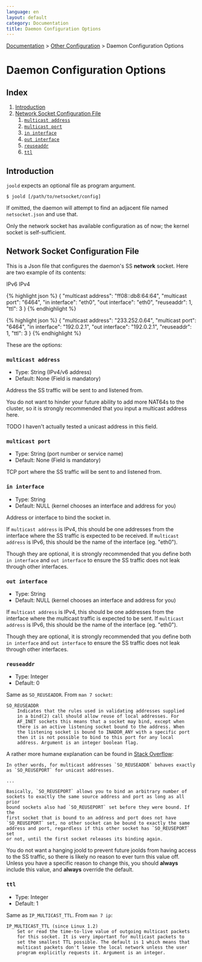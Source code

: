 ```yaml
---
language: en
layout: default
category: Documentation
title: Daemon Configuration Options
---
```


[Documentation](documentation.html) > [Other Configuration](documentation.html#other-configuration) > Daemon Configuration Options

# Daemon Configuration Options

## Index

1. [Introduction](#introduction)
2. [Network Socket Configuration File](#network-socket-configuration-file)
	1. [`multicast address`](#multicast-address)
	2. [`multicast port`](#multicast-port)
	3. [`in interface`](#in-interface)
	4. [`out interface`](#out-interface)
	5. [`reuseaddr`](#reuseaddr)
	6. [`ttl`](#ttl)

## Introduction

`joold` expects an optional file as program argument. 

	$ joold [/path/to/netsocket/config]

If omitted, the daemon will attempt to find an adjacent file named `netsocket.json` and use that.

Only the network socket has available configuration as of now; the kernel socket is self-sufficient.

## Network Socket Configuration File

This is a Json file that configures the daemon's SS **network** socket. Here are two example of its contents:

<div class="distro-menu">
	<span class="distro-selector" onclick="showDistro(this);">IPv6</span>
	<span class="distro-selector" onclick="showDistro(this);">IPv4</span>
</div>

<!-- IPv6 -->
{% highlight json %}
{
	"multicast address": "ff08::db8:64:64",
	"multicast port": "6464",
	"in interface": "eth0",
	"out interface": "eth0",
	"reuseaddr": 1,
	"ttl": 3
}
{% endhighlight %}

<!-- IPv4 -->
{% highlight json %}
{
	"multicast address": "233.252.0.64",
	"multicast port": "6464",
	"in interface": "192.0.2.1",
	"out interface": "192.0.2.1",
	"reuseaddr": 1,
	"ttl": 3
}
{% endhighlight %}

These are the options:

### `multicast address`

- Type: String (IPv4/v6 address)
- Default: None (Field is mandatory)

Address the SS traffic will be sent to and listened from.

You do not want to hinder your future ability to add more NAT64s to the cluster, so it is strongly recommended that you input a multicast address here.

TODO I haven't actually tested a unicast address in this field.

### `multicast port`

- Type: String (port number or service name)
- Default: None (Field is mandatory)

TCP port where the SS traffic will be sent to and listened from.

### `in interface`

- Type: String
- Default: NULL (kernel chooses an interface and address for you)

Address or interface to bind the socket in.

If `multicast address` is IPv4, this should be one addresses from the interface where the SS traffic is expected to be received. If `multicast address` is IPv6, this should be the name of the interface (eg. "eth0").

Though they are optional, it is strongly recommended that you define both `in interface` and `out interface` to ensure the SS traffic does not leak through other interfaces.

### `out interface`

- Type: String
- Default: NULL (kernel chooses an interface and address for you)

If `multicast address` is IPv4, this should be one addresses from the interface where the multicast traffic is expected to be sent. If `multicast address` is IPv6, this should be the name of the interface (eg. "eth0").

Though they are optional, it is strongly recommended that you define both `in interface` and `out interface` to ensure the SS traffic does not leak through other interfaces.

### `reuseaddr`

- Type: Integer
- Default: 0

Same as `SO_REUSEADDR`. From `man 7 socket`:

	SO_REUSEADDR
		Indicates that the rules used in validating addresses supplied
		in a bind(2) call should allow reuse of local addresses. For
		AF_INET sockets this means that a socket may bind, except when
		there is an active listening socket bound to the address. When
		the listening socket is bound to INADDR_ANY with a specific port
		then it is not possible to bind to this port for any local
		address. Argument is an integer boolean flag.

A rather more humane explanation can be found in [Stack Overflow](http://stackoverflow.com/questions/14388706):

	In other words, for multicast addresses `SO_REUSEADDR` behaves exactly
	as `SO_REUSEPORT` for unicast addresses.

	...

	Basically, `SO_REUSEPORT` allows you to bind an arbitrary number of
	sockets to exactly the same source address and port as long as all prior
	bound sockets also had `SO_REUSEPORT` set before they were bound. If the
	first socket that is bound to an address and port does not have
	`SO_REUSEPORT` set, no other socket can be bound to exactly the same
	address and port, regardless if this other socket has `SO_REUSEPORT` set
	or not, until the first socket releases its binding again.

You do not want a hanging joold to prevent future joolds from having access to the SS traffic, so there is likely no reason to ever turn this value off. Unless you have a specific reason to change this, you should **always** include this value, and **always** override the default.

### `ttl`

- Type: Integer
- Default: 1

Same as `IP_MULTICAST_TTL`. From `man 7 ip`:

	IP_MULTICAST_TTL (since Linux 1.2)
		Set or read the time-to-live value of outgoing multicast packets
		for this socket. It is very important for multicast packets to
		set the smallest TTL possible. The default is 1 which means that
		multicast packets don't leave the local network unless the user
		program explicitly requests it. Argument is an integer.

